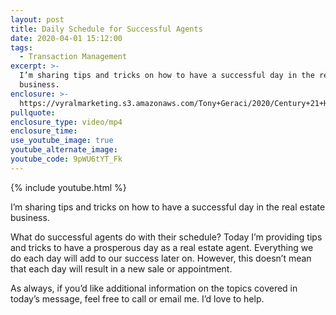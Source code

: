 ```yaml
---
layout: post
title: Daily Schedule for Successful Agents
date: 2020-04-01 15:12:00
tags:
  - Transaction Management
excerpt: >-
  I’m sharing tips and tricks on how to have a successful day in the real estate
  business.
enclosure: >-
  https://vyralmarketing.s3.amazonaws.com/Tony+Geraci/2020/Century+21+HomeStar+_+Daily+Schedule+for+Successful+Agents.mp4
pullquote:
enclosure_type: video/mp4
enclosure_time:
use_youtube_image: true
youtube_alternate_image:
youtube_code: 9pWU6tYT_Fk
---
```


{% include youtube.html %}

I’m sharing tips and tricks on how to have a successful day in the real estate business.

What do successful agents do with their schedule? Today I’m providing tips and tricks to have a prosperous day as a real estate agent. Everything we do each day will add to our success later on. However, this doesn’t mean that each day will result in a new sale or appointment.

As always, if you’d like additional information on the topics covered in today’s message, feel free to call or email me. I’d love to help.
